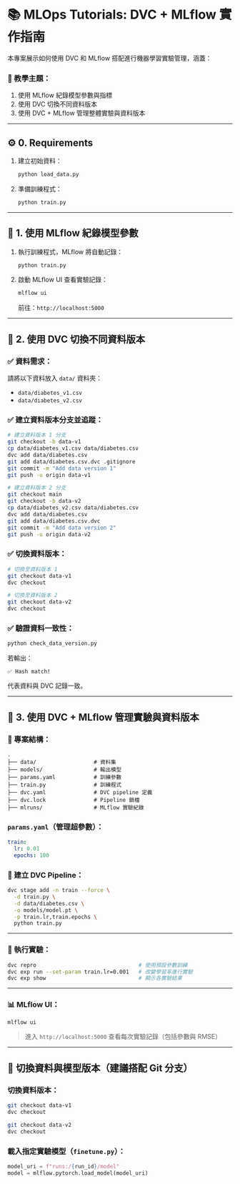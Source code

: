 # 📚 MLOps Tutorials: DVC + MLflow 實作指南

本專案展示如何使用 DVC 和 MLflow 搭配進行機器學習實驗管理，涵蓋：

### 🧪 教學主題：

1. 使用 MLflow 紀錄模型參數與指標
2. 使用 DVC 切換不同資料版本
3. 使用 DVC + MLflow 管理整體實驗與資料版本

---

## ⚙️ 0. Requirements

1. 建立初始資料：

   ```bash
   python load_data.py
   ```

2. 準備訓練程式：

   ```bash
   python train.py
   ```

---

## 📌 1. 使用 MLflow 紀錄模型參數

1. 執行訓練程式，MLflow 將自動記錄：

   ```bash
   python train.py
   ```

2. 啟動 MLflow UI 查看實驗記錄：

   ```bash
   mlflow ui
   ```

   前往：`http://localhost:5000`

---

## 📌 2. 使用 DVC 切換不同資料版本

### ✅ 資料需求：

請將以下資料放入 `data/` 資料夾：

* `data/diabetes_v1.csv`
* `data/diabetes_v2.csv`

### ✅ 建立資料版本分支並追蹤：

```bash
# 建立資料版本 1 分支
git checkout -b data-v1
cp data/diabetes_v1.csv data/diabetes.csv
dvc add data/diabetes.csv
git add data/diabetes.csv.dvc .gitignore
git commit -m "Add data version 1"
git push -u origin data-v1

# 建立資料版本 2 分支
git checkout main
git checkout -b data-v2
cp data/diabetes_v2.csv data/diabetes.csv
dvc add data/diabetes.csv
git add data/diabetes.csv.dvc
git commit -m "Add data version 2"
git push -u origin data-v2
```

### ✅ 切換資料版本：

```bash
# 切換至資料版本 1
git checkout data-v1
dvc checkout

# 切換至資料版本 2
git checkout data-v2
dvc checkout
```

### ✅ 驗證資料一致性：

```bash
python check_data_version.py
```

若輸出：

```
✅ Hash match!
```

代表資料與 DVC 記錄一致。

---

## 📌 3. 使用 DVC + MLflow 管理實驗與資料版本

### 📁 專案結構：

```
.
├── data/                  # 資料集
├── models/                # 輸出模型
├── params.yaml            # 訓練參數
├── train.py               # 訓練程式
├── dvc.yaml               # DVC pipeline 定義
├── dvc.lock               # Pipeline 鎖檔
├── mlruns/                # MLflow 實驗紀錄
```

### `params.yaml`（管理超參數）：

```yaml
train:
  lr: 0.01
  epochs: 100
```

### 🔧 建立 DVC Pipeline：

```bash
dvc stage add -n train --force \
  -d train.py \
  -d data/diabetes.csv \
  -o models/model.pt \
  -p train.lr,train.epochs \
  python train.py
```

---

### 🚀 執行實驗：

```bash
dvc repro                                # 使用預設參數訓練
dvc exp run --set-param train.lr=0.001   # 改變學習率進行實驗
dvc exp show                             # 顯示各實驗結果
```

---

### 📊 MLflow UI：

```bash
mlflow ui
```

> 進入 `http://localhost:5000` 查看每次實驗記錄（包括參數與 RMSE）

---

## 🔁 切換資料與模型版本（建議搭配 Git 分支）

### 切換資料版本：

```bash
git checkout data-v1
dvc checkout

git checkout data-v2
dvc checkout
```

### 載入指定實驗模型（`finetune.py`）：

```python
model_uri = f"runs:/{run_id}/model"
model = mlflow.pytorch.load_model(model_uri)
```